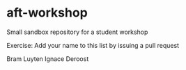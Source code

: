 # aft-workshop
Small sandbox repository for a student workshop

Exercise: Add your name to this list by issuing a pull request

Bram Luyten
Ignace Deroost